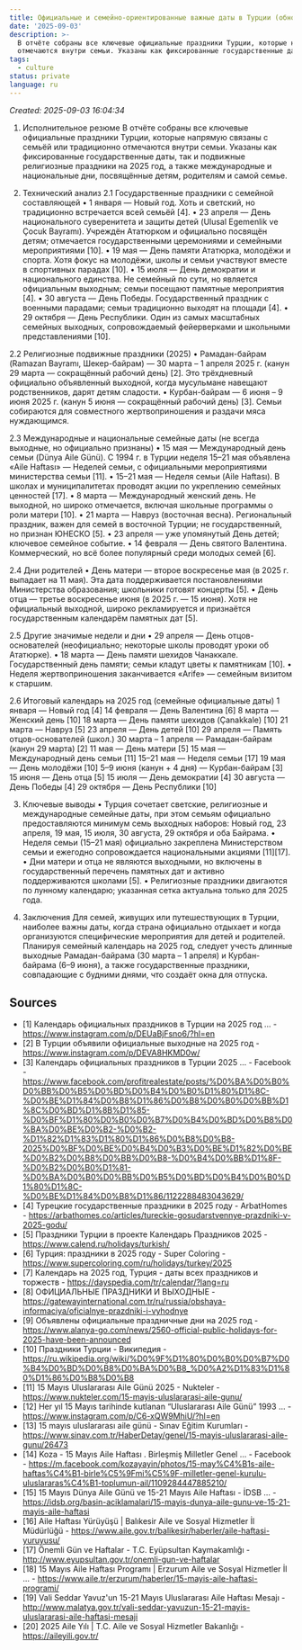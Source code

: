 ```yaml
---
title: Официальные и семейно-ориентированные важные даты в Турции (обновлено на 2025 год)
date: '2025-09-03'
description: >-
  В отчёте собраны все ключевые официальные праздники Турции, которые напрямую связаны с семьёй или традиционно
  отмечаются внутри семьи. Указаны как фиксированные государственные даты, так и подвижны...
tags:
  - culture
status: private
language: ru
---
```

*Created: 2025-09-03 16:04:34*

1. Исполнительное резюме
В отчёте собраны все ключевые официальные праздники Турции, которые напрямую связаны с семьёй или традиционно отмечаются внутри семьи. Указаны как фиксированные государственные даты, так и подвижные религиозные праздники на 2025 год, а также международные и национальные дни, посвящённые детям, родителям и самой семье.

2. Технический анализ
2.1 Государственные праздники с семейной составляющей
• 1 января — Новый год. Хоть и светский, но традиционно встречается всей семьёй [4].
• 23 апреля — День национального суверенитета и защиты детей (Ulusal Egemenlik ve Çocuk Bayramı). Учреждён Ататюрком и официально посвящён детям; отмечается государственными церемониями и семейными мероприятиями [10].
• 19 мая — День памяти Ататюрка, молодёжи и спорта. Хотя фокус на молодёжи, школы и семьи участвуют вместе в спортивных парадах [10].
• 15 июля — День демократии и национального единства. Не семейный по сути, но является официальным выходным; семьи посещают памятные мероприятия [4].
• 30 августа — День Победы. Государственный праздник с военными парадами; семьи традиционно выходят на площади [4].
• 29 октября — День Республики. Один из самых масштабных семейных выходных, сопровождаемый фейерверками и школьными представлениями [10].

2.2 Религиозные подвижные праздники (2025)
• Рамадан-байрам (Ramazan Bayramı, Шекер-байрам) — 30 марта – 1 апреля 2025 г. (канун 29 марта — сокращённый рабочий день) [2]. Это трёхдневный официально объявленный выходной, когда мусульмане навещают родственников, дарят детям сладости.
• Курбан-байрам — 6 июня – 9 июня 2025 г. (канун 5 июня — сокращённый рабочий день) [3]. Семьи собираются для совместного жертвоприношения и раздачи мяса нуждающимся.

2.3 Международные и национальные семейные даты (не всегда выходные, но официально признаны)
• 15 мая — Международный день семьи (Dünya Aile Günü). С 1994 г. в Турции неделя 15–21 мая объявлена «Aile Haftası» — Неделей семьи, с официальными мероприятиями министерства семьи [11].
• 15–21 мая — Неделя семьи (Aile Haftası). В школах и муниципалитетах проводят акции по укреплению семейных ценностей [17].
• 8 марта — Международный женский день. Не выходной, но широко отмечается, включая школьные программы о роли матери [10].
• 21 марта — Навруз (восточная весна). Региональный праздник, важен для семей в восточной Турции; не государственный, но признан ЮНЕСКО [5].
• 23 апреля — уже упомянутый День детей; ключевое семейное событие.
• 14 февраля — День святого Валентина. Коммерческий, но всё более популярный среди молодых семей [6].

2.4 Дни родителей
• День матери — второе воскресенье мая (в 2025 г. выпадает на 11 мая). Эта дата поддерживается постановлениями Министерства образования; школьники готовят концерты [5].
• День отца — третье воскресенье июня (в 2025 г. — 15 июня). Хотя не официальный выходной, широко рекламируется и признаётся государственным календарём памятных дат [5].

2.5 Другие значимые недели и дни
• 29 апреля — День отцов-основателей (неофициально; некоторые школы проводят уроки об Ататюрке).
• 18 марта — День памяти шехидов Чанаккале. Государственный день памяти; семьи кладут цветы к памятникам [10].
• Неделя жертвоприношения заканчивается «Arife» — семейным визитом к старшим.

2.6 Итоговый календарь на 2025 год (семейные официальные даты)
1 января — Новый год [4]
14 февраля — День Валентина [6]
8 марта — Женский день [10]
18 марта — День памяти шехидов (Çanakkale) [10]
21 марта — Навруз [5]
23 апреля — День детей [10]
29 апреля — Память отцов-основателей (школ.)
30 марта – 1 апреля — Рамадан-байрам (канун 29 марта) [2]
11 мая — День матери [5]
15 мая — Международный день семьи [11]
15–21 мая — Неделя семьи [17]
19 мая — День молодёжи [10]
5–9 июня (канун + 4 дня) — Курбан-байрам [3]
15 июня — День отца [5]
15 июля — День демократии [4]
30 августа — День Победы [4]
29 октября — День Республики [10]

3. Ключевые выводы
• Турция сочетает светские, религиозные и международные семейные даты, при этом семьям официально предоставляются минимум семь выходных наборов: Новый год, 23 апреля, 19 мая, 15 июля, 30 августа, 29 октября и оба Байрама.
• Неделя семьи (15–21 мая) официально закреплена Министерством семьи и ежегодно сопровождается национальными акциями [11][17].
• Дни матери и отца не являются выходными, но включены в государственный перечень памятных дат и активно поддерживаются школами [5].
• Религиозные праздники двигаются по лунному календарю; указанная сетка актуальна только для 2025 года.

4. Заключения
Для семей, живущих или путешествующих в Турции, наиболее важны даты, когда страна официально отдыхает и когда организуются специфические мероприятия для детей и родителей. Планируя семейный календарь на 2025 год, следует учесть длинные выходные Рамадан-байрама (30 марта – 1 апреля) и Курбан-байрама (6–9 июня), а также государственные праздники, совпадающие с будними днями, что создаёт окна для отпуска.


## Sources
- [1] Календарь официальных праздников в Турции на 2025 год ... - https://www.instagram.com/p/DEUaBjFsno6/?hl=en
- [2] В Турции объявили официальные выходные на 2025 год - https://www.instagram.com/p/DEVA8HKMD0w/
- [3] Календарь официальных праздников в Турции 2025 ... - Facebook - https://www.facebook.com/profitrealestate/posts/%D0%BA%D0%B0%D0%BB%D0%B5%D0%BD%D0%B4%D0%B0%D1%80%D1%8C-%D0%BE%D1%84%D0%B8%D1%86%D0%B8%D0%B0%D0%BB%D1%8C%D0%BD%D1%8B%D1%85-%D0%BF%D1%80%D0%B0%D0%B7%D0%B4%D0%BD%D0%B8%D0%BA%D0%BE%D0%B2-%D0%B2-%D1%82%D1%83%D1%80%D1%86%D0%B8%D0%B8-2025%D0%BF%D0%BE%D0%B4%D0%B3%D0%BE%D1%82%D0%BE%D0%B2%D0%B8%D0%BB%D0%B8-%D0%B4%D0%BB%D1%8F-%D0%B2%D0%B0%D1%81-%D0%BA%D0%B0%D0%BB%D0%B5%D0%BD%D0%B4%D0%B0%D1%80%D1%8C-%D0%BE%D1%84%D0%B8%D1%86/1122288483043629/
- [4] Турецкие государственные праздники в 2025 году - ArbatHomes - https://arbathomes.co/articles/tureckie-gosudarstvennye-prazdniki-v-2025-godu/
- [5] Праздники Турции в проекте Календарь Праздников 2025 - https://www.calend.ru/holidays/turkish/
- [6] Турция: праздники в 2025 году - Super Coloring - https://www.supercoloring.com/ru/holidays/turkey/2025
- [7] Календарь на 2025 год, Турция - даты всех праздников и торжеств - https://dayspedia.com/tr/calendar/?lang=ru
- [8] ОФИЦИАЛЬНЫЕ ПРАЗДНИКИ И ВЫХОДНЫЕ - https://gatewayinternational.com.tr/ru/russia/obshaya-informaciya/oficialnye-prazdniki-i-vyhodnye
- [9] Объявлены официальные праздничные дни на 2025 год - https://www.alanya-go.com/news/2560-official-public-holidays-for-2025-have-been-announced
- [10] Праздники Турции - Википедия - https://ru.wikipedia.org/wiki/%D0%9F%D1%80%D0%B0%D0%B7%D0%B4%D0%BD%D0%B8%D0%BA%D0%B8_%D0%A2%D1%83%D1%80%D1%86%D0%B8%D0%B8
- [11] 15 Mayıs Uluslararası Aile Günü 2025 - Nukteler - https://www.nukteler.com/15-mayis-uluslararasi-aile-gunu/
- [12] Her yıl 15 Mayıs tarihinde kutlanan “Uluslararası Aile Günü” 1993 ... - https://www.instagram.com/p/C6-xQW9MhiU/?hl=en
- [13] 15 mayıs uluslararası aile günü - Sınav Eğitim Kurumları - https://www.sinav.com.tr/HaberDetay/genel/15-mayis-uluslararasi-aile-gunu/26473
- [14] Koza - 15 Mayıs Aile Haftası . Birleşmiş Milletler Genel ... - Facebook - https://m.facebook.com/kozayayin/photos/15-may%C4%B1s-aile-haftas%C4%B1-birle%C5%9Fmi%C5%9F-milletler-genel-kurulu-uluslararas%C4%B1-toplumun-ail/1109284447885210/
- [15] 15 Mayıs Dünya Aile Günü ve 15-21 Mayıs Aile Haftası - İDSB ... - https://idsb.org/basin-aciklamalari/15-mayis-dunya-aile-gunu-ve-15-21-mayis-aile-haftasi
- [16] Aile Haftası Yürüyüşü | Balıkesir Aile ve Sosyal Hizmetler İl Müdürlüğü - https://www.aile.gov.tr/balikesir/haberler/aile-haftasi-yuruyusu/
- [17] Önemli Gün ve Haftalar - T.C. Eyüpsultan Kaymakamlığı - http://www.eyupsultan.gov.tr/onemli-gun-ve-haftalar
- [18] 15 Mayıs Aile Haftası Programı | Erzurum Aile ve Sosyal Hizmetler İl ... - https://www.aile.tr/erzurum/haberler/15-mayis-aile-haftasi-programi/
- [19] Vali Seddar Yavuz'un 15-21 Mayıs Uluslararası Aile Haftası Mesajı - http://www.malatya.gov.tr/vali-seddar-yavuzun-15-21-mayis-uluslararasi-aile-haftasi-mesaji
- [20] 2025 Aile Yılı | T.C. Aile ve Sosyal Hizmetler Bakanlığı - https://aileyili.gov.tr/

